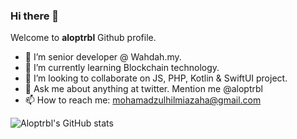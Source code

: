 ### Hi there 👋

Welcome to **aloptrbl** Github profile.

- 🔭 I’m senior developer @ Wahdah.my.
- 🌱 I’m currently learning Blockchain technology.
- 👯 I’m looking to collaborate on JS, PHP, Kotlin & SwiftUI project.
- 💬 Ask me about anything at twitter. Mention me @aloptrbl
- 📫 How to reach me: mohamadzulhilmiazaha@gmail.com

![Aloptrbl's GitHub stats](https://github-readme-stats.vercel.app/api?username=aloptrbl&show_icons=true)


